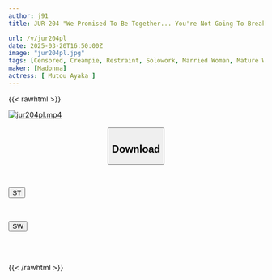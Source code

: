 ```yaml
---
author: j91
title: JUR-204 "We Promised To Be Together... You're Not Going To Break Up Now, Right?" I'll Make You Give Me Your Semen And Pour It Into The Depths Of My Vagina. You Are My "exclusive Baby-making" Sex Slave. Ayaka Muto

url: /v/jur204pl
date: 2025-03-20T16:50:00Z
image: "jur204pl.jpg"
tags: [Censored, Creampie, Restraint, Solowork, Married Woman, Mature Woman, Submissive Men	]
maker: [Madonna]
actress: [ Mutou Ayaka ]
---
```



{{< rawhtml >}}

<div class="video" data-videoid="1pAKAodvP2tJ4r">
    <a href="javascript:;">
        <img src="/v/jur204pl/jur204pl.jpg" width="WIDTH" height="HEIGHT" alt="jur204pl.mp4" loading="lazy">
    </a>
</div>

<script type="text/javascript" src="https://j91.asia/asset/on-demand-st.js"></script>

<br>
  <link rel="stylesheet" href="https://j91.asia/asset/bs5.css">
  
  <center>
  <button class="btn btn-primary" type="button" data-bs-toggle="collapse" data-bs-target=".multi-collapse" aria-expanded="false" aria-controls="multiCollapseExample1 multiCollapseExample2"><h2>Download</h2></button></center>
</p>
<div class="row">
  <div class="col">
    <div class="collapse multi-collapse" id="multiCollapseExample1">
      <div class="card card-body">
	      	      <br>
<div class="buttons">  
<p><a href="/v/jur204pl/st.html" target="_blank"><button class="btn-hover color-3"><i class="fa fa-download"></i> ST</button></a></p></div>
    </div>
  </div>
</div>
  <div class="col">
    <div class="collapse multi-collapse" id="multiCollapseExample2">
      <div class="card card-body">
	      <br>
<div class="buttons">
<p><a href="/v/jur204pl/sw.html" target="_blank"><button class="btn-hover color-2"><i class="fa fa-download"></i> SW</button></a></p></div>
<br><br>
      </div>
    </div>
  </div>
</div>

{{< /rawhtml >}}